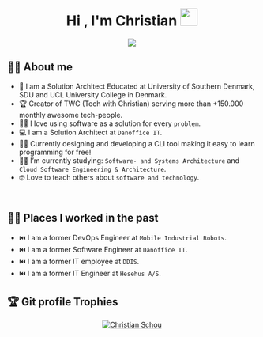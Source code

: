 <h1 align="center">Hi , I'm Christian <img src="https://media.giphy.com/media/hvRJCLFzcasrR4ia7z/giphy.gif" width="35"></h1>
<p align="center">
  <a href="https://git.io/typing-svg"><img src="https://readme-typing-svg.demolab.com?font=Fira+Code&pause=1000&center=true&width=500&lines=Software+Engineer;Making+Software+Automations;Founder+of+TWC;Teaching+about+Software+Development"></a>
<br>

## :sassy_man:  About me
- :school: I am a Solution Architect Educated at University of Southern Denmark, SDU and UCL University College in Denmark.
- :trophy: Creator of TWC (Tech with Christian) serving more than +150.000 monthly awesome tech-people.
- :technologist: I love using software as a solution for every `problem`.
- :computer: I am a Solution Architect at `Danoffice IT`.
- :man_teacher: Currently designing and developing a CLI tool making it easy to learn programming for free!
- :student: I’m currently studying: `Software- and Systems Architecture` and `Cloud Software Engineering & Architecture`.
- :nerd_face: Love to teach others about `software and technology`.

<br>

## 👨‍💻 Places I worked in the past
- :previous_track_button: I am a former DevOps Engineer at `Mobile Industrial Robots`.
- :previous_track_button: I am a former Software Engineer at `Danoffice IT`.
- :previous_track_button: I am a former IT employee at `DDIS`.
- :previous_track_button: I am a former IT Engineer at `Hesehus A/S`.


## :trophy: Git profile Trophies

<p align="center"> <a href="https://github.com/Christian-Schou"><img src="https://github-profile-trophy.vercel.app/?username=Christian-Schou&layout=compact&theme=algolia" alt="Christian Schou" /></a> </p>
